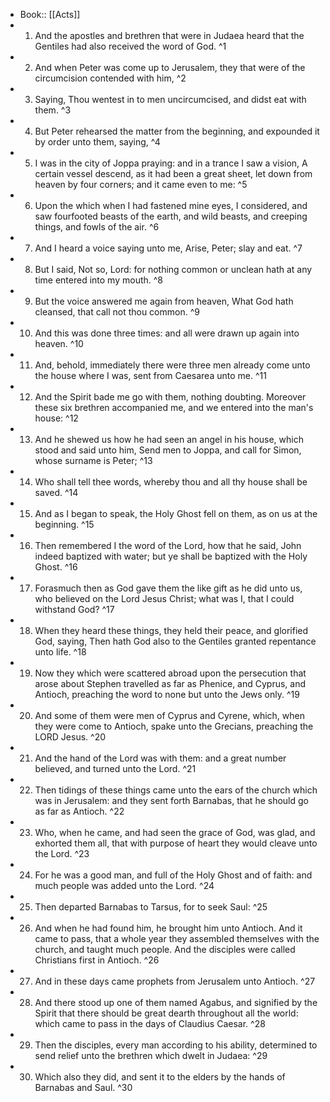 - Book:: [[Acts]]
- 1. And the apostles and brethren that were in Judaea heard that the Gentiles had also received the word of God. ^1
- 2. And when Peter was come up to Jerusalem, they that were of the circumcision contended with him, ^2
- 3. Saying, Thou wentest in to men uncircumcised, and didst eat with them. ^3
- 4. But Peter rehearsed the matter from the beginning, and expounded it by order unto them, saying, ^4
- 5. I was in the city of Joppa praying: and in a trance I saw a vision, A certain vessel descend, as it had been a great sheet, let down from heaven by four corners; and it came even to me: ^5
- 6. Upon the which when I had fastened mine eyes, I considered, and saw fourfooted beasts of the earth, and wild beasts, and creeping things, and fowls of the air. ^6
- 7. And I heard a voice saying unto me, Arise, Peter; slay and eat. ^7
- 8. But I said, Not so, Lord: for nothing common or unclean hath at any time entered into my mouth. ^8
- 9. But the voice answered me again from heaven, What God hath cleansed, that call not thou common. ^9
- 10. And this was done three times: and all were drawn up again into heaven. ^10
- 11. And, behold, immediately there were three men already come unto the house where I was, sent from Caesarea unto me. ^11
- 12. And the Spirit bade me go with them, nothing doubting. Moreover these six brethren accompanied me, and we entered into the man's house: ^12
- 13. And he shewed us how he had seen an angel in his house, which stood and said unto him, Send men to Joppa, and call for Simon, whose surname is Peter; ^13
- 14. Who shall tell thee words, whereby thou and all thy house shall be saved. ^14
- 15. And as I began to speak, the Holy Ghost fell on them, as on us at the beginning. ^15
- 16. Then remembered I the word of the Lord, how that he said, John indeed baptized with water; but ye shall be baptized with the Holy Ghost. ^16
- 17. Forasmuch then as God gave them the like gift as he did unto us, who believed on the Lord Jesus Christ; what was I, that I could withstand God? ^17
- 18. When they heard these things, they held their peace, and glorified God, saying, Then hath God also to the Gentiles granted repentance unto life. ^18
- 19. Now they which were scattered abroad upon the persecution that arose about Stephen travelled as far as Phenice, and Cyprus, and Antioch, preaching the word to none but unto the Jews only. ^19
- 20. And some of them were men of Cyprus and Cyrene, which, when they were come to Antioch, spake unto the Grecians, preaching the LORD Jesus. ^20
- 21. And the hand of the Lord was with them: and a great number believed, and turned unto the Lord. ^21
- 22. Then tidings of these things came unto the ears of the church which was in Jerusalem: and they sent forth Barnabas, that he should go as far as Antioch. ^22
- 23. Who, when he came, and had seen the grace of God, was glad, and exhorted them all, that with purpose of heart they would cleave unto the Lord. ^23
- 24. For he was a good man, and full of the Holy Ghost and of faith: and much people was added unto the Lord. ^24
- 25. Then departed Barnabas to Tarsus, for to seek Saul: ^25
- 26. And when he had found him, he brought him unto Antioch. And it came to pass, that a whole year they assembled themselves with the church, and taught much people. And the disciples were called Christians first in Antioch. ^26
- 27. And in these days came prophets from Jerusalem unto Antioch. ^27
- 28. And there stood up one of them named Agabus, and signified by the Spirit that there should be great dearth throughout all the world: which came to pass in the days of Claudius Caesar. ^28
- 29. Then the disciples, every man according to his ability, determined to send relief unto the brethren which dwelt in Judaea: ^29
- 30. Which also they did, and sent it to the elders by the hands of Barnabas and Saul. ^30
